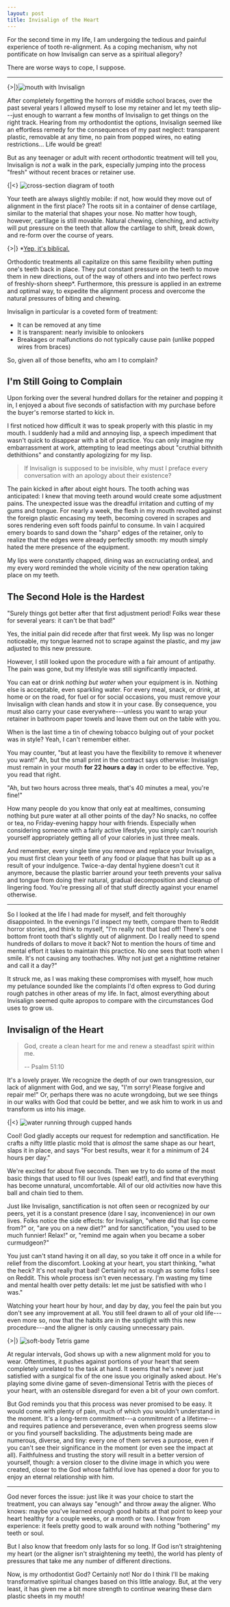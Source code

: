 ```yaml
---
layout: post
title: Invisalign of the Heart
---
```


For the second time in my life, I am undergoing the tedious and painful
experience of tooth re-alignment. As a coping mechanism, why not pontificate on
how Invisalign can serve as a spiritual allegory?

<!--more-->

There are worse ways to cope, I suppose.

---

{>|}![mouth with Invisalign](https://vkdds.com/wp-content/uploads/2020/09/invisalign-770x460-1.jpg "I can't believe it's not braces!")

After completely forgetting the horrors of middle school braces, over the past
several years I allowed myself to lose my retainer and let my teeth slip---just
enough to warrant a few months of Invisalign to get things on the right track.
Hearing from my orthodontist the options, Invisalign seemed like an effortless
remedy for the consequences of my past neglect: transparent plastic, removable
at any time, no pain from popped wires, no eating restrictions... Life would be
great!

But as any teenager or adult with recent orthodontic treatment will tell you,
Invisalign is _not_ a walk in the park, especially jumping into the process
"fresh" without recent braces or retainer use.

{|<} ![cross-section diagram of tooth](https://st3.depositphotos.com/11203256/18962/v/600/depositphotos_189625402-stock-illustration-tooth-cut-medical-diagram-structure.jpg "A misleading picture: the spongy texture of the alveolar bone is a far cry from the pain you feel when pressure is applied.")

Your teeth are always slightly mobile: if not, how would they move out of
alignment in the first place? The roots sit in a container of dense cartilage,
similar to the material that shapes your nose. No matter how tough, however,
cartilage is still movable. Natural chewing, clenching, and activity will put
pressure on the teeth that allow the cartilage to shift, break down, and re-form
over the course of years.

{>|} \*[Yep, it's biblical.](https://www.biblegateway.com/verse/en/Song%20of%20Solomon%204%3A2)

Orthodontic treatments all capitalize on this same flexibility when putting
one's teeth back in place. They put constant pressure on the teeth to move them
in new directions, out of the way of others and into two perfect rows of
freshly-shorn sheep\*. Furthermore, this pressure is applied in an extreme and
optimal way, to expedite the alignment process and overcome the natural
pressures of biting and chewing.

Invisalign in particular is a coveted form of treatment:

-   It can be removed at any time
-   It is transparent: nearly invisible to onlookers
-   Breakages or malfunctions do not typically cause pain (unlike popped wires
    from braces)

So, given all of those benefits, who am I to complain?

## I'm Still Going to Complain

Upon forking over the several hundred dollars for the retainer and popping it
in, I enjoyed a about five seconds of satisfaction with my purchase before the
buyer's remorse started to kick in.

I first noticed how difficult it was to speak properly with this plastic in my
mouth. I suddenly had a mild and annoying lisp, a speech impediment that wasn't
quick to disappear with a bit of practice. You can only imagine my embarrassment
at work, attempting to lead meetings about "cruthial bithnith dethithions" and
constantly apologizing for my lisp.

> If Invisalign is supposed to be invisible, why must I preface every
> conversation with an apology about their existence?

The pain kicked in after about eight hours. The tooth aching was anticipated: I
knew that moving teeth around would create some adjustment pains. The unexpected
issue was the dreadful irritation and cutting of my gums and tongue. For nearly
a week, the flesh in my mouth revolted against the foreign plastic encasing my
teeth, becoming covered in scrapes and sores rendering even soft foods painful
to consume. In vain I acquired emery boards to sand down the "sharp" edges of
the retainer, only to realize that the edges were already perfectly smooth: my
mouth simply hated the mere presence of the equipment.

My lips were constantly chapped, dining was an excruciating ordeal, and my every
word reminded the whole vicinity of the new operation taking place on my teeth.

## The Second Hole is the Hardest

"Surely things got better after that first adjustment period! Folks wear these
for several years: it can't be that bad!"

Yes, the initial pain did recede after that first week. My lisp was no longer
noticeable, my tongue learned not to scrape against the plastic, and my jaw
adjusted to this new pressure.

However, I still looked upon the procedure with a fair amount of antipathy. The
pain was gone, but my lifestyle was still significantly impacted.

You can eat or drink _nothing but water_ when your equipment is in. Nothing else
is acceptable, even sparkling water. For every meal, snack, or drink, at home or
on the road, for fuel or for social occasions, you must remove your Invisalign
with clean hands and stow it in your case. By consequence, you must also carry
your case everywhere---unless you want to wrap your retainer in bathroom paper
towels and leave them out on the table with you.

When is the last time a tin of chewing tobacco bulging out of your pocket was in
style? Yeah, I can't remember either.

You may counter, "but at least you have the flexibility to remove it whenever
you want!" Ah, but the small print in the contract says otherwise: Invisalign
must remain in your mouth **for 22 hours a day** in order to be effective. Yep,
you read that right.

"Ah, but two hours across three meals, that's 40 minutes a meal, you're fine!"

How many people do you know that only eat at mealtimes, consuming nothing but
pure water at all other points of the day? No snacks, no coffee or tea, no
Friday-evening happy hour with friends. Especially when considering someone with
a fairly active lifestyle, you simply can't nourish yourself appropriately
getting all of your calories in just three meals.

And remember, every single time you remove and replace your Invisalign, you must
first clean your teeth of any food or plaque that has built up as a result of
your indulgence. Twice-a-day dental hygiene doesn't cut it anymore, because the
plastic barrier around your teeth prevents your saliva and tongue from doing
their natural, gradual decomposition and cleanup of lingering food. You're
pressing all of that stuff directly against your enamel otherwise.

---

So I looked at the life I had made for myself, and felt thoroughly disappointed.
In the evenings I'd inspect my teeth, compare them to Reddit horror stories, and
think to myself, "I'm really not that bad off! There's one bottom front tooth
that's slightly out of alignment. Do I really need to spend hundreds of dollars
to move it back? Not to mention the hours of time and mental effort it takes to
maintain this practice. No one sees that tooth when I smile. It's not causing
any toothaches. Why not just get a nighttime retainer and call it a day?"

It struck me, as I was making these compromises with myself, how much my
petulance sounded like the complaints I'd often express to God during rough
patches in other areas of my life. In fact, almost everything about Invisalign
seemed quite apropos to compare with the circumstances God uses to grow us.

## Invisalign of the Heart

> God, create a clean heart for me
> and renew a steadfast spirit within me.
>
> -- Psalm 51:10

It's a lovely prayer. We recognize the depth of our own transgression, our lack
of alignment with God, and we say, "I'm sorry! Please forgive and repair me!"
Or, perhaps there was no acute wrongdoing, but we see things in our walks with
God that could be better, and we ask him to work in us and transform us into his
image.

{|<} ![water running through cupped hands](https://www.praise.com/wp-content/uploads/6.09-scaled.jpg "Does living water stain Invisalign? 🤔")

Cool! God gladly accepts our request for redemption and sanctification. He
crafts a nifty little plastic mold that is _almost_ the same shape as our heart,
slaps it in place, and says "For best results, wear it for a minimum of 24 hours
per day."

We're excited for about five seconds. Then we try to do some of the most basic
things that used to fill our lives (speak! eat!), and find that everything has
become unnatural, uncomfortable. All of our old activities now have this ball
and chain tied to them.

Just like Invisalign, sanctification is not often seen or recognized by our
peers, yet it is a constant presence (dare I say, inconvenience) in our own
lives. Folks notice the side effects: for Invisalign, "where did that lisp
come from?" or, "are you on a new diet?" and for sanctification, "you used to be
much funnier! Relax!" or, "remind me again when you became a sober curmudgeon?"

You just can't stand having it on all day, so you take it off once in a while
for relief from the discomfort. Looking at your heart, you start thinking, "what
the heck? It's not really that bad! Certainly not as rough as some folks I see
on Reddit. This whole process isn't even necessary. I'm wasting my time and
mental health over petty details: let me just be satisfied with who I was."

Watching your heart hour by hour, and day by day, you feel the pain but you
don't see any improvement at all. You still feel drawn to all of your old
life---even more so, now that the habits are in the spotlight with this new
procedure---and the aligner is only causing unnecessary pain.

{>|} ![soft-body Tetris game](https://cdn.mos.cms.futurecdn.net/wtGrJj5YzeaNdyCzaurDPe-1200-80.jpg "Soft-body Tetris: as if normal Tetris wasn't infuriating enough.")

At regular intervals, God shows up with a new alignment mold for you to wear.
Oftentimes, it pushes against portions of your heart that seem completely
unrelated to the task at hand. It seems that he's never just satisfied with a
surgical fix of the one issue you originally asked about. He's playing some
divine game of seven-dimensional Tetris with the pieces of your heart, with an
ostensible disregard for even a bit of your own comfort.

But God reminds you that this process was never promised to be easy. It would
come with plenty of pain, much of which you wouldn't understand in the moment.
It's a long-term commitment---a commitment of a lifetime---and requires patience
and perseverance, even when progress seems slow or you find yourself
backsliding. The adjustments being made are numerous, diverse, and tiny: every
one of them serves a purpose, even if you can't see their significance in the
moment (or even see the impact at all). Faithfulness and trusting the story will
result in a better version of yourself, though: a version closer to the divine
image in which you were created, closer to the God whose faithful love has
opened a door for you to enjoy an eternal relationship with him.

---

God never forces the issue: just like it was your choice to start the treatment,
you can always say "enough" and throw away the aligner. Who knows: maybe you've
learned enough good habits at that point to keep your heart healthy for a couple
weeks, or a month or two. I know from experience: it feels pretty good to walk
around with nothing "bothering" my teeth or soul.

But I also know that freedom only lasts for so long. If God isn't straightening
my heart (or the aligner isn't straightening my teeth), the world has plenty of
pressures that take me any number of different directions.

Now, is my orthodontist God? Certainly not! Nor do I think I'll be making
transformative spiritual changes based on this little analogy. But, at the very
least, it has given me a bit more strength to continue wearing these darn
plastic sheets in my mouth!
